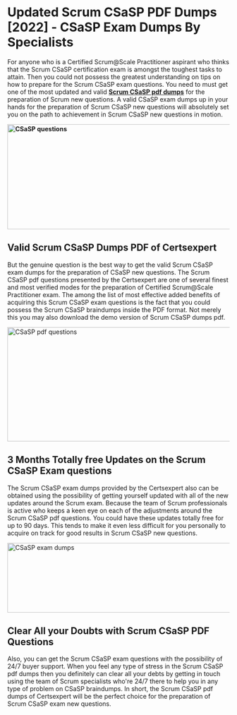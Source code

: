 <h1><strong>Updated Scrum CSaSP PDF Dumps [2022] - CSaSP Exam Dumps By Specialists&nbsp;</strong></h1>
<p><span style="font-weight: 400;">For anyone who is a Certified Scrum@Scale Practitioner aspirant who thinks that the Scrum CSaSP certification exam is amongst the toughest tasks to attain. Then you could not possess the greatest understanding on tips on how to prepare for the Scrum CSaSP exam questions. You need to must get one of the most updated and valid <strong><a href="https://www.certsexpert.com/CSaSP-pdf-questions.html">Scrum CSaSP pdf dumps</a></strong> for the preparation of Scrum new questions. A valid  CSaSP exam dumps up in your hands for the preparation of Scrum CSaSP new questions will absolutely set you on the path to achievement in Scrum CSaSP new questions in motion.</span></p>
<p><span style="font-weight: 400;"><strong><img style="display: block; margin-left: auto; margin-right: auto;" src="https://i.ibb.co/QXh983F/73475278-2429792180625311-4586132736837681152-n.jpg" alt="CSaSP questions" width="632" height="238" /></strong></span></p>
<h2><strong>Valid Scrum CSaSP Dumps PDF of Certsexpert</strong></h2>
<p><span style="font-weight: 400;">But the genuine question is the best way to get the valid Scrum CSaSP exam dumps for the preparation of CSaSP new questions. The Scrum CSaSP pdf questions presented by the Certsexpert are one of several finest and most verified modes for the preparation of Certified Scrum@Scale Practitioner exam. The among the list of most effective added benefits of acquiring this Scrum CSaSP exam questions is the fact that you could possess the Scrum CSaSP braindumps inside the PDF format. Not merely this you may also download the demo version of Scrum CSaSP dumps pdf.</span></p>
<p><span style="font-weight: 400;"><img style="display: block; margin-left: auto; margin-right: auto;" src="https://i.ibb.co/Jd8hN2L/76714008-3182067705200142-8735104740007870464-n.jpg" alt="CSaSP pdf questions" width="701" height="259" /></span></p>
<h2><strong>3 Months Totally free Updates on the Scrum CSaSP Exam questions</strong></h2>
<p><span style="font-weight: 400;">The Scrum CSaSP exam dumps provided by the Certsexpert also can be obtained using the possibility of getting yourself updated with all of the new updates around the Scrum exam. Because the team of Scrum professionals is active who keeps a keen eye on each of the adjustments around the Scrum CSaSP pdf questions. You could have these updates totally free for up to 90 days. This tends to make it even less difficult for you personally to acquire on track for good results in Scrum CSaSP new questions.</span></p>
<p><span style="font-weight: 400;"><a href="https://www.certsexpert.com/CSaSP-pdf-questions.html"><img style="display: block; margin-left: auto; margin-right: auto;" src="https://i.ibb.co/TMnKrkJ/75398236-424489711531572-5064688549987614720-n.jpg" alt="CSaSP exam dumps" width="714" height="158" /></a></span></p>
<h2><strong>Clear All your Doubts with Scrum CSaSP PDF Questions</strong></h2>
<p>Also, you can get the Scrum CSaSP exam questions with the possibility of 24/7 buyer support. When you feel any type of stress in the Scrum CSaSP pdf dumps then you definitely can clear all your debts by getting in touch using the team of Scrum specialists who're 24/7 there to help you in any type of problem on  CSaSP braindumps. In short, the Scrum CSaSP pdf dumps of Certsexpert will be the perfect choice for the preparation of Scrum CSaSP exam new questions.</p>
